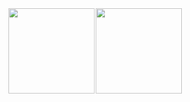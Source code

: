 <img align="left" height="170px" src="https://github-readme-stats.vercel.app/api?username=yutotnh&count_private=true&show_icons=true&include_all_commits=true" />
<img align="left" height="170px" src="https://github-readme-stats.vercel.app/api/top-langs/?username=yutotnh&layout=compact&hide=makefile" />
